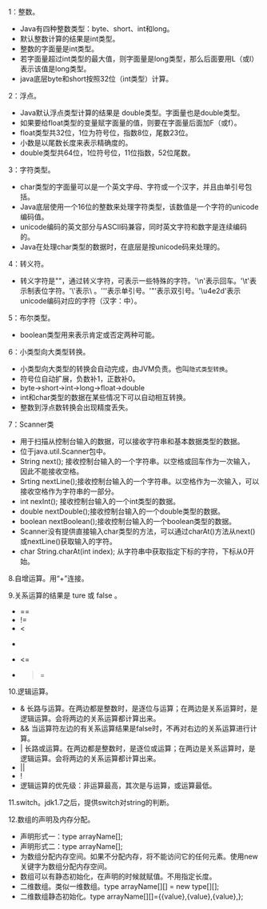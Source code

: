1：整数。
- Java有四种整数类型：byte、short、int和long。
- 默认整数计算的结果是int类型。
- 整数的字面量是int类型。
- 若字面量超过int类型的最大值，则字面量是long类型，那么后面要用L（或l）表示该值是long类型。
- java底层byte和short按照32位（int类型）计算。

2：浮点。
- Java默认浮点类型计算的结果是 double类型。字面量也是double类型。
- 如果要给float类型的变量赋字面量的值，则要在字面量后面加F（或f）。
- float类型共32位，1位为符号位，指数8位，尾数23位。
- 小数是以尾数长度来表示精确度的。
- double类型共64位，1位符号位，11位指数，52位尾数。

3：字符类型。
- char类型的字面量可以是一个英文字母、字符或一个汉字，并且由单引号包括。
- Java底层使用一个16位的整数来处理字符类型，该数值是一个字符的unicode编码值。
- unicode编码的英文部分与ASCII码兼容，同时英文字符和数字是连续编码的。
- Java在处理char类型的数据时，在底层是按unicode码来处理的。

4：转义符。
- 转义字符是"\"，通过转义字符，可表示一些特殊的字符。'\n'表示回车。'\t'表示制表位字符。'\\'表示\ 。'\''表示单引号。'\"'表示双引号。'\u4e2d'表示unicode编码对应的字符（汉字：中）。

5：布尔类型。
- boolean类型用来表示肯定或否定两种可能。

6：小类型向大类型转换。
- 小类型向大类型的转换会自动完成，由JVM负责。也叫`隐式类型转换`。
- 符号位自动扩展，负数补1，正数补0。
- byte->short->int->long->float->double
- int和char类型的数据在某些情况下可以自动相互转换。
- 整数到浮点数转换会出现精度丢失。

7：Scanner类
- 用于扫描从控制台输入的数据，可以接收字符串和基本数据类型的数据。
- 位于java.util.Scanner包中。
- String next(); 接收控制台输入的一个字符串。以空格或回车作为一次输入，因此不能接收空格。
- Srting nextLine();接收控制台输入的一个字符串。以空格作为一次输入，可以接收空格作为字符串的一部分。
- int nexInt(); 接收控制台输入的一个int类型的数据。
- double nextDouble();接收控制台输入的一个double类型的数据。
- boolean nextBoolean();接收控制台输入的一个boolean类型的数据。
- Scanner没有提供直接输入char类型的方法，可以通过charAt()方法从next()或nextLine()获取输入的字符。
- char String.charAt(int index); 从字符串中获取指定下标的字符，下标从0开始。

8.自增运算。用“+”连接。

9.关系运算的结果是 ture 或 false 。
- ==
- !=
- <
- >
- <=
- >=

10.逻辑运算。
- &    长路与运算。在两边都是整数时，是逐位与运算；在两边是关系运算时，是逻辑运算。会将两边的关系运算都计算出来。
- &&   当运算符左边的有关系运算结果是false时，不再对右边的关系运算进行计算。
- |    长路或运算。在两边都是整数时，是逐位或运算；在两边是关系运算时，是逻辑运算。会将两边的关系运算都计算出来。
- ||
- !
- 逻辑运算的优先级：非运算最高，其次是与运算，或运算最低。

11.switch。jdk1.7之后，提供switch对string的判断。

12.数组的声明及内存分配。
- 声明形式一：type arrayName[];
- 声明形式二：type arrayName[];
- 为数组分配内存空间。如果不分配内存，将不能访问它的任何元素。使用new关键字为数组分配内存空间。
- 数组可以有静态初始化，在声明的时候就赋值。不用指定长度。
- 二维数组。类似一维数组。type arrayName[][] = new type[][];
- 二维数组静态初始化。type arrayName[][]={{value},{value},{value},};
